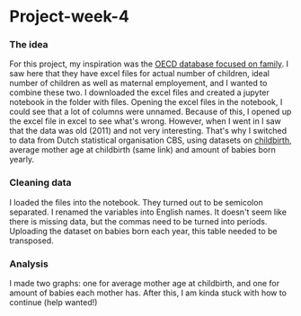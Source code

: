 # Project-week-4

### The idea
For this project, my inspiration was the [OECD database focused on family](https://www.oecd.org/els/family/database.htm). 
I saw here that they have excel files for actual number of children, ideal number of children as well as maternal employement, and I wanted to combine these two.
I downloaded the excel files and created a jupyter notebook in the folder with files. Opening the excel files in the notebook, I could see that a lot of 
columns were unnamed. Because of this, I opened up the excel file in excel to see what's wrong. However, when I went in I saw that the data was old (2011) and not very interesting.
That's why I switched to data from Dutch statistical organisation CBS, using datasets on [childbirth](https://www.cbs.nl/nl-nl/visualisaties/dashboard-bevolking/levensloop/kinderen-krijgen), average mother age at childbirth (same link) and amount of babies born yearly. 

### Cleaning data
I loaded the files into the notebook. They turned out to be semicolon separated. I renamed the variables into English names. It doesn't seem like there is missing data, but the commas need to be turned into periods.
Uploading the dataset on babies born each year, this table needed to be transposed.

### Analysis
I made two graphs: one for average mother age at childbirth, and one for amount of babies each mother has.
After this, I am kinda stuck with how to continue (help wanted!)

